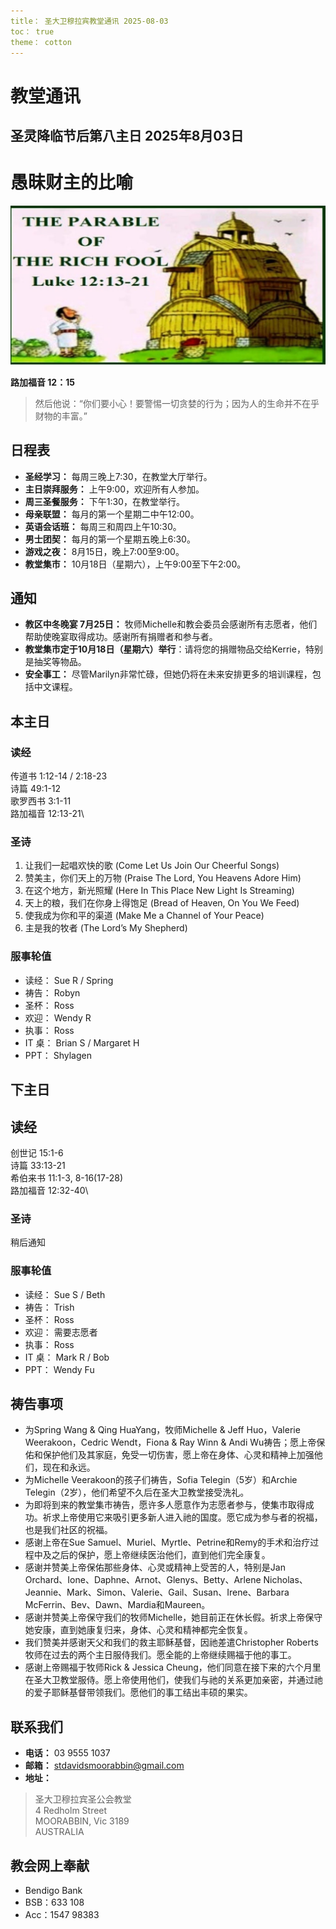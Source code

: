 ```yaml
---
title： 圣大卫穆拉宾教堂通讯 2025-08-03
toc： true
theme： cotton
---
```




# 教堂通讯



## 圣灵降临节后第八主日 2025年8月03日

# 愚昧财主的比喻

![愚昧财主的比喻](./img/img20250803.jpg)

**路加福音 12：15**
> 然后他说：“你们要小心！要警惕一切贪婪的行为；因为人的生命并不在乎财物的丰富。”

## 日程表

* **圣经学习：** 每周三晚上7:30，在教堂大厅举行。
* **主日崇拜服务：** 上午9:00，欢迎所有人参加。
* **周三圣餐服务：** 下午1:30，在教堂举行。
* **母亲联盟：** 每月的第一个星期二中午12:00。
* **英语会话班：** 每周三和周四上午10:30。
* **男士团契：** 每月的第一个星期五晚上6:30。
* **游戏之夜：** 8月15日，晚上7:00至9:00。
* **教堂集市：** 10月18日（星期六），上午9:00至下午2:00。



## 通知

* **教区中冬晚宴 7月25日：** 牧师Michelle和教会委员会感谢所有志愿者，他们帮助使晚宴取得成功。感谢所有捐赠者和参与者。
* **教堂集市定于10月18日（星期六）举行**：请将您的捐赠物品交给Kerrie，特别是抽奖等物品。
* **安全事工：** 尽管Marilyn非常忙碌，但她仍将在未来安排更多的培训课程，包括中文课程。

## 本主日

### 读经

传道书 1:12-14 / 2:18-23\
诗篇 49:1-12\
歌罗西书 3:1-11\
路加福音 12:13-21\

### 圣诗

1. 让我们一起唱欢快的歌 (Come Let Us Join Our Cheerful Songs)
2. 赞美主，你们天上的万物 (Praise The Lord, You Heavens Adore Him)
3. 在这个地方，新光照耀 (Here In This Place New Light Is Streaming)
4. 天上的粮，我们在你身上得饱足 (Bread of Heaven, On You We Feed)
5. 使我成为你和平的渠道 (Make Me a Channel of Your Peace)
6. 主是我的牧者 (The Lord’s My Shepherd)

### 服事轮值

* 读经： Sue R / Spring
* 祷告： Robyn
* 圣杯： Ross
* 欢迎： Wendy R
* 执事： Ross
* IT 桌： Brian S / Margaret H
* PPT： Shylagen

## 下主日

## 读经

创世记 15:1-6\
诗篇 33:13-21\
希伯来书 11:1-3, 8-16(17-28)\
路加福音 12:32-40\

### 圣诗

稍后通知

### 服事轮值

* 读经： Sue S / Beth
* 祷告： Trish
* 圣杯： Ross
* 欢迎： 需要志愿者
* 执事： Ross
* IT 桌： Mark R / Bob
* PPT： Wendy Fu

## 祷告事项

* 为Spring Wang \& Qing HuaYang，牧师Michelle \& Jeff Huo，Valerie Weerakoon，Cedric Wendt，Fiona \& Ray Winn \& Andi Wu祷告；愿上帝保佑和保护他们及其家庭，免受一切伤害，愿上帝在身体、心灵和精神上加强他们，现在和永远。
* 为Michelle Veerakoon的孩子们祷告，Sofia Telegin（5岁）和Archie Telegin（2岁），他们希望不久后在圣大卫教堂接受洗礼。
* 为即将到来的教堂集市祷告，愿许多人愿意作为志愿者参与，使集市取得成功。祈求上帝使用它来吸引更多新人进入祂的国度。愿它成为参与者的祝福，也是我们社区的祝福。
* 感谢上帝在Sue Samuel、Muriel、Myrtle、Petrine和Remy的手术和治疗过程中及之后的保护，愿上帝继续医治他们，直到他们完全康复。
* 感谢并赞美上帝保佑那些身体、心灵或精神上受苦的人，特别是Jan Orchard、Ione、Daphne、Arnot、Glenys、Betty、Arlene Nicholas、Jeannie、Mark、Simon、Valerie、Gail、Susan、Irene、Barbara McFerrin、Bev、Dawn、Mardia和Maureen。
* 感谢并赞美上帝保守我们的牧师Michelle，她目前正在休长假。祈求上帝保守她安康，直到她康复归来，身体、心灵和精神都完全恢复。
* 我们赞美并感谢天父和我们的救主耶稣基督，因祂差遣Christopher Roberts牧师在过去的两个主日服侍我们。愿全能的上帝继续赐福于他的事工。
* 感谢上帝赐福于牧师Rick \& Jessica Cheung，他们同意在接下来的六个月里在圣大卫教堂服侍。愿上帝使用他们，使我们与祂的关系更加亲密，并通过祂的爱子耶稣基督带领我们。愿他们的事工结出丰硕的果实。



## 联系我们

* **电话：** 03 9555 1037
* **邮箱：** stdavidsmoorabbin@gmail.com
* **地址：**

> 圣大卫穆拉宾圣公会教堂\
> 4 Redholm Street\
> MOORABBIN, Vic 3189\
> AUSTRALIA

## 教会网上奉献

* Bendigo Bank
* BSB：633 108
* Acc：1547 98383
